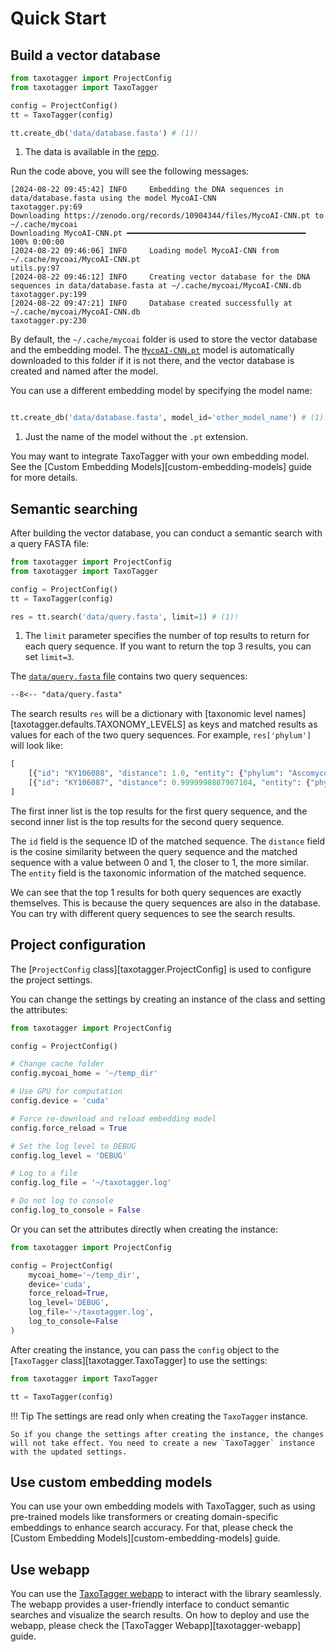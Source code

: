 # Quick Start

## Build a vector database 

```python title="Build a vector database from a FASTA file"
from taxotagger import ProjectConfig
from taxotagger import TaxoTagger

config = ProjectConfig()
tt = TaxoTagger(config)

tt.create_db('data/database.fasta') # (1)!
```

1. The data is available in the [repo](https://github.com/MycoAI/taxotagger/tree/main/data).

Run the code above, you will see the following messages:

```log
[2024-08-22 09:45:42] INFO     Embedding the DNA sequences in data/database.fasta using the model MycoAI-CNN                              taxotagger.py:69
Downloading https://zenodo.org/records/10904344/files/MycoAI-CNN.pt to ~/.cache/mycoai
Downloading MycoAI-CNN.pt ━━━━━━━━━━━━━━━━━━━━━━━━━━━━━━━━━━━━━━━━ 100% 0:00:00
[2024-08-22 09:46:06] INFO     Loading model MycoAI-CNN from ~/.cache/mycoai/MycoAI-CNN.pt                                                utils.py:97
[2024-08-22 09:46:12] INFO     Creating vector database for the DNA sequences in data/database.fasta at ~/.cache/mycoai/MycoAI-CNN.db     taxotagger.py:199
[2024-08-22 09:47:21] INFO     Database created successfully at ~/.cache/mycoai/MycoAI-CNN.db                                             taxotagger.py:230
```


By default,  the `~/.cache/mycoai` folder is used to store the vector database and the embedding model. The [`MycoAI-CNN.pt`](https://zenodo.org/records/10904344) model is automatically downloaded to this folder if it is not there, and the vector database is created and named after the model.

You can use a different embedding model by specifying the model name:

```python title="Using a different embedding model"

tt.create_db('data/database.fasta', model_id='other_model_name') # (1)!
```

1. Just the name of the model without the `.pt` extension.

You may want to integrate TaxoTagger with your own embedding model. See the [Custom Embedding Models][custom-embedding-models] guide for more details.



## Semantic searching

After building the vector database, you can conduct a semantic search with a query FASTA file:

```python title="Conduct a semantic search with FASTA file"
from taxotagger import ProjectConfig
from taxotagger import TaxoTagger

config = ProjectConfig()
tt = TaxoTagger(config)

res = tt.search('data/query.fasta', limit=1) # (1)!
```

1. The `limit` parameter specifies the number of top results to return for each query sequence. If you want to return the top 3 results, you can set `limit=3`.

The [`data/query.fasta` file](https://github.com/MycoAI/taxotagger/tree/main/data) contains two query sequences:
```txt
--8<-- "data/query.fasta"
```

The search results `res` will be a dictionary with [taxonomic level names][taxotagger.defaults.TAXONOMY_LEVELS] as keys and matched results as values for each of the two query sequences. For example, `res['phylum']` will look like:

```python title="Search results for phylum"
[
    [{"id": "KY106088", "distance": 1.0, "entity": {"phylum": "Ascomycota"}}],
    [{"id": "KY106087", "distance": 0.9999998807907104, "entity": {"phylum": "Ascomycota"}}]
]
```

The first inner list is the top results for the first query sequence, and the second inner list is the top results for the second query sequence.

The `id` field is the sequence ID of the matched sequence. The `distance` field is the cosine similarity between the query sequence and the matched sequence with a value between 0 and 1, the closer to 1, the more similar. The `entity` field is the taxonomic information of the matched sequence. 

We can see that the top 1 results for both query sequences are exactly themselves. This is because the query sequences are also in the database. You can try with different query sequences to see the search results.


## Project configuration

The [`ProjectConfig` class][taxotagger.ProjectConfig] is used to configure the project settings. 

You can change the settings by creating an instance of the class and setting the attributes:

```python title="Change project settings after creating the instance"
from taxotagger import ProjectConfig

config = ProjectConfig()

# Change cache folder
config.mycoai_home = '~/temp_dir' 

# Use GPU for computation
config.device = 'cuda'

# Force re-download and reload embedding model
config.force_reload = True

# Set the log level to DEBUG
config.log_level = 'DEBUG'

# Log to a file
config.log_file = '~/taxotagger.log'

# Do not log to console
config.log_to_console = False
```

Or you can set the attributes directly when creating the instance:
```python title="Change project settings when creating the instance"
from taxotagger import ProjectConfig

config = ProjectConfig(
    mycoai_home='~/temp_dir',
    device='cuda',
    force_reload=True,
    log_level='DEBUG',
    log_file='~/taxotagger.log',
    log_to_console=False
)
```

After creating the instance, you can pass the `config` object to the [`TaxoTagger` class][taxotagger.TaxoTagger] to use the settings:

```python title="Pass the config object to the TaxoTagger class"
from taxotagger import TaxoTagger

tt = TaxoTagger(config)
```

!!! Tip
    The settings are read only when creating the `TaxoTagger` instance. 
    
    So if you change the settings after creating the instance, the changes will not take effect. You need to create a new `TaxoTagger` instance with the updated settings.


## Use custom embedding models

You can use your own embedding models with TaxoTagger, such as using pre-trained models like transformers or creating domain-specific embeddings to enhance search accuracy.
For that, please check the [Custom Embedding Models][custom-embedding-models] guide.

## Use webapp

You can use the [TaxoTagger webapp](https://github.com/MycoAI/taxotagger-webapp) to interact with the library seamlessly. 
The webapp provides a user-friendly interface to conduct semantic searches and visualize the search results.
On how to deploy and use the webapp, please check the [TaxoTagger Webapp][taxotagger-webapp] guide.